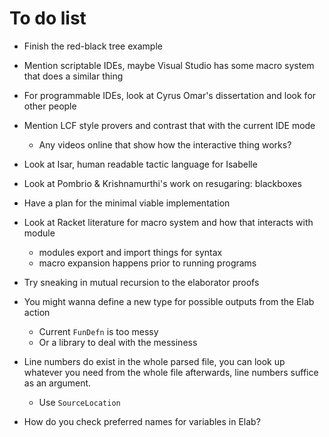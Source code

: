 # To do list

* Finish the red-black tree example
* Mention scriptable IDEs, maybe Visual Studio has some macro system that does a similar thing
* For programmable IDEs, look at Cyrus Omar's dissertation and look for other people
* Mention LCF style provers and contrast that with the current IDE mode
  * Any videos online that show how the interactive thing works?
* Look at Isar, human readable tactic language for Isabelle
* Look at Pombrio & Krishnamurthi's work on resugaring: blackboxes

* Have a plan for the minimal viable implementation

* Look at Racket literature for macro system and how that interacts with module
  * modules export and import things for syntax
  * macro expansion happens prior to running programs

* Try sneaking in mutual recursion to the elaborator proofs

* You might wanna define a new type for possible outputs from the Elab action
  * Current `FunDefn` is too messy
  * Or a library to deal with the messiness

* Line numbers do exist in the whole parsed file, you can look up whatever you
  need from the whole file afterwards, line numbers suffice as an argument.
   * Use `SourceLocation`

* How do you check preferred names for variables in Elab?
